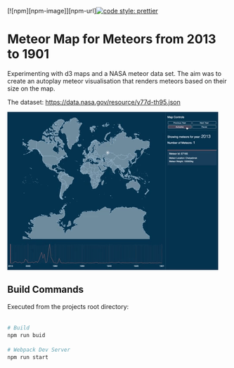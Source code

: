 [![npm][npm-image]][npm-url][![code style: prettier](https://img.shields.io/badge/code_style-prettier-ff69b4.svg?style=flat-square)](https://github.com/prettier/prettier)

# Meteor Map for Meteors from 2013 to 1901

Experimenting with d3 maps and a NASA meteor data set. 
The aim was to create an autoplay meteor visualisation that renders meteors based on their size on the map.

The dataset: https://data.nasa.gov/resource/y77d-th95.json

![](./assets/images/readme.gif)

## Build Commands

Executed from the projects root directory:

```bash

# Build
npm run buid

# Webpack Dev Server
npm run start
```